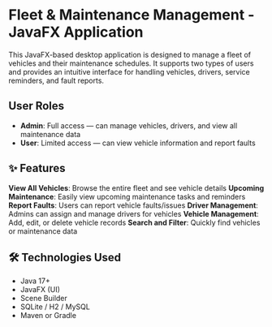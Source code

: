# Fleet & Maintenance Management - JavaFX Application

This JavaFX-based desktop application is designed to manage a fleet of vehicles and their maintenance schedules. It supports two types of users and provides an intuitive interface for handling vehicles, drivers, service reminders, and fault reports.

## User Roles

- **Admin**: Full access — can manage vehicles, drivers, and view all maintenance data
- **User**: Limited access — can view vehicle information and report faults

## ✨ Features

**View All Vehicles**: Browse the entire fleet and see vehicle details
**Upcoming Maintenance**: Easily view upcoming maintenance tasks and reminders
**Report Faults**: Users can report vehicle faults/issues
**Driver Management**: Admins can assign and manage drivers for vehicles
**Vehicle Management**: Add, edit, or delete vehicle records
**Search and Filter**: Quickly find vehicles or maintenance data

## 🛠 Technologies Used

- Java 17+
- JavaFX (UI)
- Scene Builder 
- SQLite / H2 / MySQL
- Maven or Gradle



